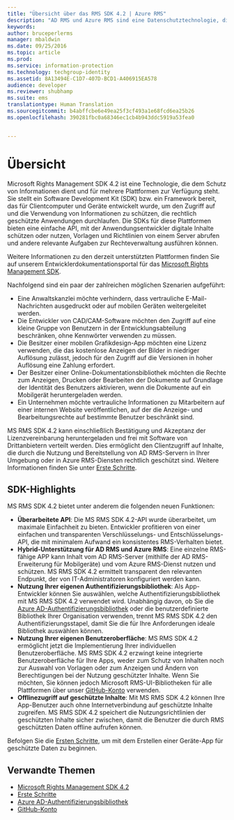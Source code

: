 ```yaml
---
title: "Übersicht über das RMS SDK 4.2 | Azure RMS"
description: "AD RMS und Azure RMS sind eine Datenschutztechnologie, die zum Schutz digitaler Informationen vor nicht autorisierter Verwendung beiträgt."
keywords: 
author: bruceperlerms
manager: mbaldwin
ms.date: 09/25/2016
ms.topic: article
ms.prod: 
ms.service: information-protection
ms.technology: techgroup-identity
ms.assetid: 8A13494E-C1D7-407D-BCD1-A406915EA578
audience: developer
ms.reviewer: shubhamp
ms.suite: ems
translationtype: Human Translation
ms.sourcegitcommit: b4abffcbe6e49ea25f3cf493a1e68fcd6ea25b26
ms.openlocfilehash: 390281fbc0a68346ec1cb4b943ddc5919a53fea0


---
```


# Übersicht

Microsoft Rights Management SDK 4.2 ist eine Technologie, die dem Schutz von Informationen dient und für mehrere Plattformen zur Verfügung steht.  Sie stellt ein Software Development Kit (SDK) bzw. ein Framework bereit, das für Clientcomputer und Geräte entwickelt wurde, um den Zugriff auf und die Verwendung von Informationen zu schützen, die rechtlich geschützte Anwendungen durchlaufen. Die SDKs für diese Plattformen bieten eine einfache API, mit der Anwendungsentwickler digitale Inhalte schützen oder nutzen, Vorlagen und Richtlinien von einem Server abrufen und andere relevante Aufgaben zur Rechteverwaltung ausführen können.

Weitere Informationen zu den derzeit unterstützten Plattformen finden Sie auf unserem Entwicklerdokumentationsportal für das [Microsoft Rights Management SDK](active-directory-rights-management-services-multi-platform-thin-client-sdk-portal.md).

Nachfolgend sind ein paar der zahlreichen möglichen Szenarien aufgeführt:

-   Eine Anwaltskanzlei möchte verhindern, dass vertrauliche E-Mail-Nachrichten ausgedruckt oder auf mobilen Geräten weitergeleitet werden.
-   Die Entwickler von CAD/CAM-Software möchten den Zugriff auf eine kleine Gruppe von Benutzern in der Entwicklungsabteilung beschränken, ohne Kennwörter verwenden zu müssen.
-   Die Besitzer einer mobilen Grafikdesign-App möchten eine Lizenz verwenden, die das kostenlose Anzeigen der Bilder in niedriger Auflösung zulässt, jedoch für den Zugriff auf die Versionen in hoher Auflösung eine Zahlung erfordert.
-   Der Besitzer einer Online-Dokumentationsbibliothek möchten die Rechte zum Anzeigen, Drucken oder Bearbeiten der Dokumente auf Grundlage der Identität des Benutzers aktivieren, wenn die Dokumente auf ein Mobilgerät heruntergeladen werden.
-   Ein Unternehmen möchte vertrauliche Informationen zu Mitarbeitern auf einer internen Website veröffentlichen, auf der die Anzeige- und Bearbeitungsrechte auf bestimmte Benutzer beschränkt sind.

MS RMS SDK 4.2 kann einschließlich Bestätigung und Akzeptanz der Lizenzvereinbarung heruntergeladen und frei mit Software von Drittanbietern verteilt werden. Dies ermöglicht den Clientzugriff auf Inhalte, die durch die Nutzung und Bereitstellung von AD RMS-Servern in Ihrer Umgebung oder in Azure RMS-Diensten rechtlich geschützt sind. Weitere Informationen finden Sie unter [Erste Schritte](get-started.md).

## SDK-Highlights


MS RMS SDK 4.2 bietet unter anderem die folgenden neuen Funktionen:

-   **Überarbeitete API**: Die MS RMS SDK 4.2-API wurde überarbeitet, um maximale Einfachheit zu bieten. Entwickler profitieren von einer einfachen und transparenten Verschlüsselungs- und Entschlüsselungs-API, die mit minimalem Aufwand ein konsistentes RMS-Verhalten bietet.
-   **Hybrid-Unterstützung für AD RMS und Azure RMS**: Eine einzelne RMS-fähige APP kann Inhalt vom AD RMS-Server (mithilfe der AD RMS-Erweiterung für Mobilgeräte) und vom Azure RMS-Dienst nutzen und schützen. MS RMS SDK 4.2 ermittelt transparent den relevanten Endpunkt, der von IT-Administratoren konfiguriert werden kann.
-   **Nutzung Ihrer eigenen Authentifizierungsbibliothek**: Als App-Entwickler können Sie auswählen, welche Authentifizierungsbibliothek mit MS RMS SDK 4.2 verwendet wird. Unabhängig davon, ob Sie die [Azure AD-Authentifizierungsbibliothek](https://msdn.microsoft.com/library/jj573266.aspx) oder die benutzerdefinierte Bibliothek Ihrer Organisation verwenden, trennt MS RMS SDK 4.2 den Authentifizierungsstapel, damit Sie die für Ihre Anforderungen ideale Bibliothek auswählen können.
-   **Nutzung Ihrer eigenen Benutzeroberfläche**: MS RMS SDK 4.2 ermöglicht jetzt die Implementierung Ihrer individuellen Benutzeroberfläche. MS RMS SDK 4.2 erzwingt keine integrierte Benutzeroberfläche für Ihre Apps, weder zum Schutz von Inhalten noch zur Auswahl von Vorlagen oder zum Anzeigen und Ändern von Berechtigungen bei der Nutzung geschützter Inhalte. Wenn Sie möchten, Sie können jedoch Microsoft RMS-UI-Bibliotheken für alle Plattformen über unser [GitHub-Konto](https://github.com/AzureAD/) verwenden.
-   **Offlinezugriff auf geschützte Inhalte**: Mit MS RMS SDK 4.2 können Ihre App-Benutzer auch ohne Internetverbindung auf geschützte Inhalte zugreifen. MS RMS SDK 4.2 speichert die Nutzungsrichtlinien der geschützten Inhalte sicher zwischen, damit die Benutzer die durch RMS geschützten Daten offline aufrufen können.

Befolgen Sie die [Ersten Schritte](get-started.md), um mit dem Erstellen einer Geräte-App für geschützte Daten zu beginnen.

## Verwandte Themen

* [Microsoft Rights Management SDK 4.2](active-directory-rights-management-services-multi-platform-thin-client-sdk-portal.md)
* [Erste Schritte](get-started.md)
* [Azure AD-Authentifizierungsbibliothek](https://msdn.microsoft.com/en-us/library/jj573266.aspx)
* [GitHub-Konto](https://github.com/AzureAD/)
 

 






<!--HONumber=Sep16_HO5-->



